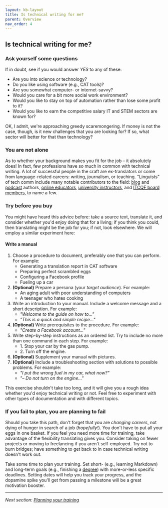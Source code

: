 ```yaml
---
layout: kb-layout
title: Is technical writing for me?
parent: Overview
nav_order: 4
---
```


## Is technical writing for me?

### Ask yourself some questions

If in doubt, see if you would answer *YES* to any of these:  

* Are you into science or technology?
* Do you like using software (e.g., CAT tools)?
* Are you somewhat computer- or internet-savvy?
* Would you care for a bit more social work environment?
* Would you like to stay on top of automation rather than lose some profit to it?
* Would you like to earn the competitive salary IT and STEM sectors are known for?

OK, I admit, we're approaching greedy scaremongering. If money is not the case, though, is it new challenges that you are looking for? If so, what sector will better for that than technology?  

### You are not alone

As to whether your background makes you fit for the job – it absolutely does! In fact, few professions have so much in common with technical writing. A lot of successful people in the craft are ex-translators or come from language-related careers: writing, journalism, or teaching. "Linguists" of tech comm include many notable contributors to the field: [blog](https://idratherbewriting.com/aboutme/) and [podcast](https://techwriterkoduje.pl/) authors, [online educators](https://www.udemy.com/user/ugurakinci/), [university instructors](https://www.vistula.edu.pl/o-nas/kadra/mgr-daniel-barrio-fierro/), and [ITCQF board members](https://itcqf.org/board/), to name a few.  

### Try before you buy

You might have heard this advice before: take a source text, translate it, and consider whether you'd enjoy doing that for a living; if you think you could, then translating might be the job for you; if not, look elsewhere. We will employ a similar experiment here:    

#### Write a manual

1. Choose a procedure to document, preferably one that you can perform. For example:
   * Generating a translation report in CAT software
   * Preparing perfect scrambled eggs
   * Configuring a Facebook profile
   * Fueling up a car
2. **(Optional)** Prepare a persona (your *target audience*). For example:
   * An aging adult with poor understanding of computers
   * A teenager who hates cooking
3. Write an introduction to your manual. Include a welcome message and a short description. For example:
   * *"Welcome to the guide on how to..."*
   * *"This is a quick and simple recipe..."*
4. **(Optional)** Write prerequisites to the procedure. For example:
   * *"Create a Facebook account..."*
5. Write step-by-step instructions as an ordered list. Try to include no more than one command in each step. For example:
   * 1\. Stop your car by the gas pump.
   * 2\. Turn off the engine.
6. **(Optional)** Supplement your manual with pictures.
7. **(Optional)** Include a troubleshooting section with solutions to possible problems. For example:
   * *"I put the wrong fuel in my car, what now?"*
   * *"– Do not turn on the engine..."*

This exercise shouldn't take too long, and it will give you a rough idea whether you'd enjoy technical writing or not. Feel free to experiment with other types of documentation and with different topics.  

### If you fail to plan, you are planning to fail

Should you take this path, don't forget that you are *changing careers*, not dying of hunger in search of a job (*hopefully!*). You don't have to put all your eggs in one basket. If you feel you need more time for training, take advantage of the flexibility translating gives you. Consider taking on fewer projects or moving to freelancing if you aren't self-employed. Try not to burn bridges; have something to get back to in case technical writing doesn't work out.  

Take some time to plan your training. Set short- (e.g., learning Markdown) and long-term goals (e.g., finishing a [degree](../../06-education/4-degrees/)) with more-or-less specific deadlines. Setting dates will help you track your progress, and the dopamine spike you'll get from passing a milestone will be a great motivation booster.  

---

*Next section: [Planning your training](../../03-planning-your-training/)*